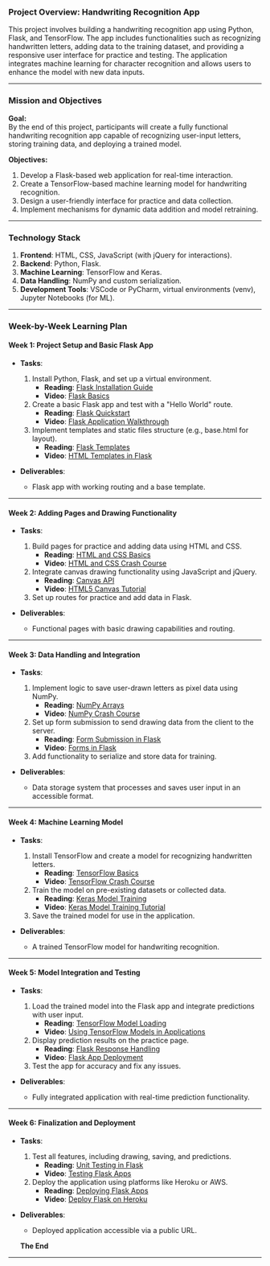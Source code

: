 ### **Project Overview: Handwriting Recognition App**
This project involves building a handwriting recognition app using Python, Flask, and TensorFlow. The app includes functionalities such as recognizing handwritten letters, adding data to the training dataset, and providing a responsive user interface for practice and testing. The application integrates machine learning for character recognition and allows users to enhance the model with new data inputs.

---

### **Mission and Objectives**
**Goal:**  
By the end of this project, participants will create a fully functional handwriting recognition app capable of recognizing user-input letters, storing training data, and deploying a trained model.

**Objectives:**  
1. Develop a Flask-based web application for real-time interaction.
2. Create a TensorFlow-based machine learning model for handwriting recognition.
3. Design a user-friendly interface for practice and data collection.
4. Implement mechanisms for dynamic data addition and model retraining.

---

### **Technology Stack**
1. **Frontend**: HTML, CSS, JavaScript (with jQuery for interactions).  
2. **Backend**: Python, Flask.  
3. **Machine Learning**: TensorFlow and Keras.  
4. **Data Handling**: NumPy and custom serialization.  
5. **Development Tools**: VSCode or PyCharm, virtual environments (venv), Jupyter Notebooks (for ML).  

---

### **Week-by-Week Learning Plan**

#### **Week 1: Project Setup and Basic Flask App**
- **Tasks**:
  1. Install Python, Flask, and set up a virtual environment.
     - **Reading**: [Flask Installation Guide](https://flask.palletsprojects.com/en/2.3.x/installation/)  
     - **Video**: [Flask Basics](https://www.youtube.com/watch?v=Z1RJmh_OqeA)
  2. Create a basic Flask app and test with a "Hello World" route.
     - **Reading**: [Flask Quickstart](https://flask.palletsprojects.com/en/2.3.x/quickstart/)  
     - **Video**: [Flask Application Walkthrough](https://www.youtube.com/watch?v=dam0GPOAvVI)
  3. Implement templates and static files structure (e.g., base.html for layout).  
     - **Reading**: [Flask Templates](https://flask.palletsprojects.com/en/2.3.x/tutorial/templates/)  
     - **Video**: [HTML Templates in Flask](https://www.youtube.com/watch?v=UbCWoMf80PY)

- **Deliverables**:
  - Flask app with working routing and a base template.

---

#### **Week 2: Adding Pages and Drawing Functionality**
- **Tasks**:
  1. Build pages for practice and adding data using HTML and CSS.
     - **Reading**: [HTML and CSS Basics](https://www.w3schools.com/html/)  
     - **Video**: [HTML and CSS Crash Course](https://www.youtube.com/watch?v=mU6anWqZJcc)
  2. Integrate canvas drawing functionality using JavaScript and jQuery.
     - **Reading**: [Canvas API](https://developer.mozilla.org/en-US/docs/Web/API/Canvas_API)  
     - **Video**: [HTML5 Canvas Tutorial](https://www.youtube.com/watch?v=EO6OkltgudE)
  3. Set up routes for practice and add data in Flask.

- **Deliverables**:
  - Functional pages with basic drawing capabilities and routing.

---

#### **Week 3: Data Handling and Integration**
- **Tasks**:
  1. Implement logic to save user-drawn letters as pixel data using NumPy.
     - **Reading**: [NumPy Arrays](https://numpy.org/doc/stable/user/absolute_beginners.html)  
     - **Video**: [NumPy Crash Course](https://www.youtube.com/watch?v=QUT1VHiLmmI)
  2. Set up form submission to send drawing data from the client to the server.
     - **Reading**: [Form Submission in Flask](https://flask.palletsprojects.com/en/2.3.x/tutorial/views/)  
     - **Video**: [Forms in Flask](https://www.youtube.com/watch?v=GbJPqu0ff9A)
  3. Add functionality to serialize and store data for training.

- **Deliverables**:
  - Data storage system that processes and saves user input in an accessible format.

---

#### **Week 4: Machine Learning Model**
- **Tasks**:
  1. Install TensorFlow and create a model for recognizing handwritten letters.
     - **Reading**: [TensorFlow Basics](https://www.tensorflow.org/tutorials/quickstart/beginner)  
     - **Video**: [TensorFlow Crash Course](https://www.youtube.com/watch?v=tPYj3fFJGjk)
  2. Train the model on pre-existing datasets or collected data.
     - **Reading**: [Keras Model Training](https://keras.io/guides/training_with_built_in_methods/)  
     - **Video**: [Keras Model Training Tutorial](https://www.youtube.com/watch?v=JcI5Vnw0b2c)
  3. Save the trained model for use in the application.

- **Deliverables**:
  - A trained TensorFlow model for handwriting recognition.

---

#### **Week 5: Model Integration and Testing**
- **Tasks**:
  1. Load the trained model into the Flask app and integrate predictions with user input.
     - **Reading**: [TensorFlow Model Loading](https://www.tensorflow.org/guide/saved_model)  
     - **Video**: [Using TensorFlow Models in Applications](https://www.youtube.com/watch?v=QPDsEtUK_D4)
  2. Display prediction results on the practice page.
     - **Reading**: [Flask Response Handling](https://flask.palletsprojects.com/en/2.3.x/tutorial/templates/)  
     - **Video**: [Flask App Deployment](https://www.youtube.com/watch?v=oA8brF3w5XQ&t=626s)
  3. Test the app for accuracy and fix any issues.

- **Deliverables**:
  - Fully integrated application with real-time prediction functionality.

---

#### **Week 6: Finalization and Deployment**
- **Tasks**:
  1. Test all features, including drawing, saving, and predictions.
     - **Reading**: [Unit Testing in Flask](https://flask.palletsprojects.com/en/2.3.x/testing/)  
     - **Video**: [Testing Flask Apps](https://www.youtube.com/watch?v=RLKW7ZMJOf4)
  2. Deploy the application using platforms like Heroku or AWS.
     - **Reading**: [Deploying Flask Apps](https://devcenter.heroku.com/articles/getting-started-with-python)  
     - **Video**: [Deploy Flask on Heroku](https://www.youtube.com/watch?v=miQmOlPF_Gs)

- **Deliverables**:
  - Deployed application accessible via a public URL.
 
  **The End**

---
